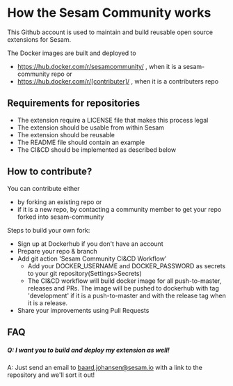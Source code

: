 # How the Sesam Community works

This Github account is used to maintain and build reusable open source extensions for Sesam.

The Docker images are built and deployed to
 - https://hub.docker.com/r/sesamcommunity/ , when it is a sesam-community repo
or
 - https://hub.docker.com/r/[contributer]/ , when it is a contributers repo

## Requirements for repositories

- The extension require a LICENSE file that makes this process legal
- The extension should be usable from within Sesam
- The extension should be reusable
- The README file should contain an example
- The CI&CD should be implemented as described below

## How to contribute?

You can contribute either
 - by forking an existing repo or
 - if it is a new repo, by contacting a community member to get your repo forked into sesam-community

Steps to build your own fork:
* Sign up at Dockerhub if you don't have an account
* Prepare your repo & branch
* Add git action 'Sesam Community CI&CD Workflow'
  * Add your DOCKER_USERNAME and DOCKER_PASSWORD as secrets to your git repository(Settings>Secrets)
  * The CI&CD workflow will build docker image for all push-to-master, releases and PRs. The image will be pushed to dockerhub with tag 'development' if it is a push-to-master and with the release tag when it is a release.
* Share your improvements using Pull Requests



## FAQ

##### Q: I want you to build and deploy my extension as well!
A: Just send an email to baard.johansen@sesam.io with a link to the repository and we'll sort it out!
